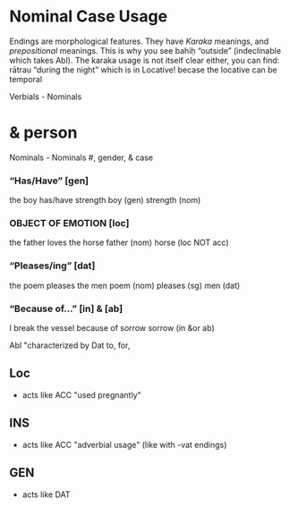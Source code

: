 # Nominal Case Usage
Endings are morphological features. They have *Karaka* meanings, and *prepositional* meanings. This is why you see bahiḥ “outside” (indeclinable which takes Abl). The karaka usage is not itself clear either, 
you can find:
rātrau “during the night” which is in Locative!
becase the locative can be temporal

Verbials - Nominals
# & person
Nominals - Nominals
#, gender, & case



### “Has/Have”   	[gen]
the boy has/have strength
boy (gen) strength (nom)

### OBJECT OF EMOTION		[loc]
the father loves the horse
father (nom) horse (loc NOT acc)


### “Pleases/ing”	[dat]
the poem pleases the men
poem (nom) pleases (sg)  men (dat)


### “Because of…” [in] & [ab]
I break the vessel because of sorrow
sorrow (in &or ab)


Abl "characterized by
Dat to, for,



## Loc
- acts like ACC "used pregnantly"
## INS
- acts like ACC "adverbial usage" (like with -vat endings)
## GEN
- acts like DAT